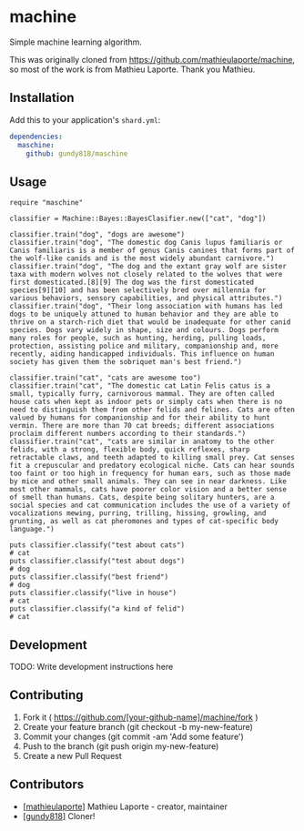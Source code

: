 # machine

Simple machine learning algorithm.

This was originally cloned from https://github.com/mathieulaporte/machine, so most of the work is from Mathieu Laporte. Thank you Mathieu.


## Installation


Add this to your application's `shard.yml`:

```yaml
dependencies:
  maschine:
    github: gundy818/maschine
```


## Usage

```crystal
require "maschine"

classifier = Machine::Bayes::BayesClasifier.new(["cat", "dog"])

classifier.train("dog", "dogs are awesome")
classifier.train("dog", "The domestic dog Canis lupus familiaris or Canis familiaris is a member of genus Canis canines that forms part of the wolf-like canids and is the most widely abundant carnivore.")
classifier.train("dog", "The dog and the extant gray wolf are sister taxa with modern wolves not closely related to the wolves that were first domesticated.[8][9] The dog was the first domesticated species[9][10] and has been selectively bred over millennia for various behaviors, sensory capabilities, and physical attributes.")
classifier.train("dog", "Their long association with humans has led dogs to be uniquely attuned to human behavior and they are able to thrive on a starch-rich diet that would be inadequate for other canid species. Dogs vary widely in shape, size and colours. Dogs perform many roles for people, such as hunting, herding, pulling loads, protection, assisting police and military, companionship and, more recently, aiding handicapped individuals. This influence on human society has given them the sobriquet man's best friend.")

classifier.train("cat", "cats are awesome too")
classifier.train("cat", "The domestic cat Latin Felis catus is a small, typically furry, carnivorous mammal. They are often called house cats when kept as indoor pets or simply cats when there is no need to distinguish them from other felids and felines. Cats are often valued by humans for companionship and for their ability to hunt vermin. There are more than 70 cat breeds; different associations proclaim different numbers according to their standards.")
classifier.train("cat", "cats are similar in anatomy to the other felids, with a strong, flexible body, quick reflexes, sharp retractable claws, and teeth adapted to killing small prey. Cat senses fit a crepuscular and predatory ecological niche. Cats can hear sounds too faint or too high in frequency for human ears, such as those made by mice and other small animals. They can see in near darkness. Like most other mammals, cats have poorer color vision and a better sense of smell than humans. Cats, despite being solitary hunters, are a social species and cat communication includes the use of a variety of vocalizations mewing, purring, trilling, hissing, growling, and grunting, as well as cat pheromones and types of cat-specific body language.")

puts classifier.classify("test about cats")
# cat
puts classifier.classify("test about dogs")
# dog
puts classifier.classify("best friend")
# dog
puts classifier.classify("live in house")
# cat
puts classifier.classify("a kind of felid")
# cat
```


## Development

TODO: Write development instructions here


## Contributing

1. Fork it ( https://github.com/[your-github-name]/machine/fork )
2. Create your feature branch (git checkout -b my-new-feature)
3. Commit your changes (git commit -am 'Add some feature')
4. Push to the branch (git push origin my-new-feature)
5. Create a new Pull Request


## Contributors

- [[mathieulaporte]](https://github.com/[mathieulaporte]) Mathieu Laporte - creator, maintainer
- [[gundy818]](https://github.com/[gundy818]) Cloner!


